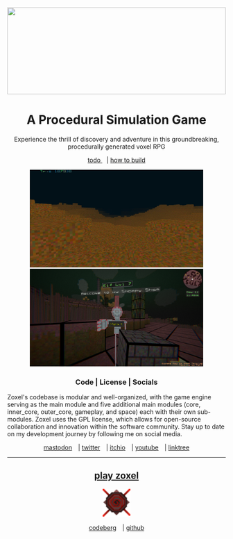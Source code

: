<p align="center">
	<br>
		<img src="readme.svg" width="100%" height="200">
	</a>
	<br>
</p>
<h1 align="center">A Procedural Simulation Game</h1>

<p align="center">
Experience the thrill of discovery and adventure in this groundbreaking, procedurally generated voxel RPG
</p>

<p align="center">
  <a href="todo.md">
    todo
  </a>
  <!--<a style="margin-left: 10px;"> | </a>
  <a href="https://github.com/deus369/zoxel-web/blob/master/documents/roadmap.md">
    roadmap
  </a>
  <a style="margin-left: 10px;"> | </a>
  <a href="https://github.com/deus369/zoxel-web/blob/master/documents/todos/todo-main.md">
    tasks
  </a>-->
  <a style="margin-left: 10px;"> | </a>
  <a href="https://github.com/deus369/zoxel-web/blob/master/documents/howtos/howto-build.md">
    how to build
  </a>
</p>

<p align="center">
  <img src="https://raw.githubusercontent.com/deus369/zoxel-web/master/screenshots/screen-2023-02-06-20-28-49.jpg?raw=false" alt="Zoxel" width="400"/>
  <img src="https://raw.githubusercontent.com/deus369/zoxel-web/master/screenshots/zoxel_unity_00.png?raw=false" alt="Unity Zoxel" width="400"/>
</p>

<h3 align="center">Code | License | Socials</h3>

Zoxel's codebase is modular and well-organized, with the game engine serving as the main module and five additional main modules (core, inner_core, outer_core, gameplay, and space) each with their own sub-modules. Zoxel uses the GPL license, which allows for open-source collaboration and innovation within the software community. Stay up to date on my development journey by following me on social media.

<p align="center">
  <a href="https://mastodon.gamedev.place/@deus">mastodon</a>
  <a style="margin-left: 10px;"> | </a>
  <a href="https://twitter.com/deusxyz">twitter</a>
  <a style="margin-left: 10px;"> | </a>
  <a href="https://deus0.itch.io/zoxel">itchio</a>
  <a style="margin-left: 10px;"> | </a>
  <a href="https://www.youtube.com/watch?v=Yb5DiXVt1k0.mp4">youtube</a>
  <a style="margin-left: 10px;"> | </a>
  <a href="https://linktr.ee/lorddeus">linktree</a>
</p>

-----

<h2 align="center">
  <a href="https://deus369.github.io/zoxel-play">play zoxel</a>
</h2>
<p align="center">
  <img width="64" src="resources/textures/game_icon.png" alt="Zoxel Logo"> 
</p>
<p align="center">
  <a href="https://codeberg.org/deus/zoxel">codeberg</a>
  <a style="margin-left: 10px;"> | </a>
  <a href="https://github.com/deus369/zoxel">github</a>
</p>